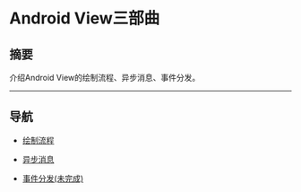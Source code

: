 # Android View三部曲

## 摘要

介绍Android View的绘制流程、异步消息、事件分发。

---
## 导航

- [绘制流程](RenderProcess.md)

- [异步消息](AsyncMessage.md)

- [事件分发(未完成)]()
